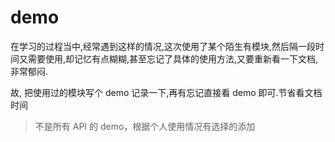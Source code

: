 # demo

在学习的过程当中,经常遇到这样的情况,这次使用了某个陌生有模块,然后隔一段时间又需要使用,却记忆有点糊糊,甚至忘记了具体的使用方法,又要重新看一下文档,非常郁闷.

故, 把使用过的模块写个 demo 记录一下,再有忘记直接看 demo 即可.节省看文档时间

> 不是所有 API 的 demo，根据个人使用情况有选择的添加

